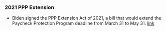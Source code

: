 ### 2021 PPP Extension
- Biden signed the PPP Extension Act of 2021, a bill that would extend the Paycheck Protection Program deadline from March 31 to May 31. [link](https://www.cbsnews.com/news/ppp-extension-law-deadline-may-31/)